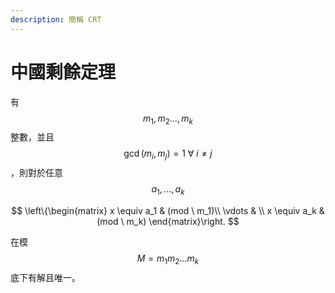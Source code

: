 ```yaml
---
description: 簡稱 CRT
---
```


# 中國剩餘定理

有 $$m_1, m_2 ..., m_k$$​整數，並且 $$\gcd(m_i, m_j) = 1 \ \forall \ i \neq j$$，則對於任意 $$a_1, ..., a_k$$

$$
\left\{\begin{matrix}
x \equiv a_1 & (mod \ m_1)\\ 
\vdots  & \\ 
x \equiv a_k & (mod \ m_k)
\end{matrix}\right.
$$

​在模 $$M = m_1m_2...m_k$$​ 底下有解且唯一。
